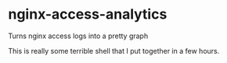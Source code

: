 # nginx-access-analytics
Turns nginx access logs into a pretty graph

This is really some terrible shell that I put together in a few hours.
